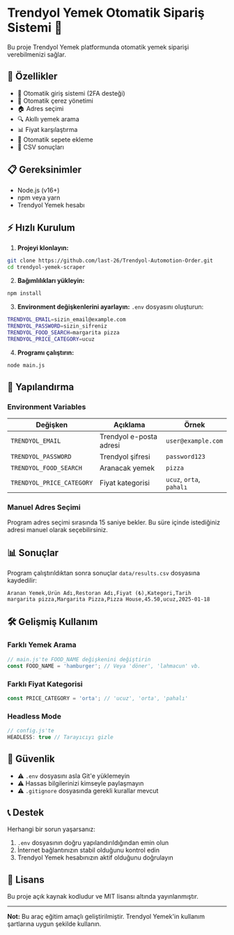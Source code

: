 # Trendyol Yemek Otomatik Sipariş Sistemi 🍕

Bu proje Trendyol Yemek platformunda otomatik yemek siparişi verebilmenizi sağlar.

## 🚀 Özellikler

- 🔐 Otomatik giriş sistemi (2FA desteği)
- 🍪 Otomatik çerez yönetimi
- 🏠 Adres seçimi
- 🔍 Akıllı yemek arama
- 📊 Fiyat karşılaştırma
- 🛒 Otomatik sepete ekleme
- 📝 CSV sonuçları

## 📋 Gereksinimler

- Node.js (v16+)
- npm veya yarn
- Trendyol Yemek hesabı

## ⚡ Hızlı Kurulum

1. **Projeyi klonlayın:**
```bash
git clone https://github.com/last-26/Trendyol-Automotion-Order.git
cd trendyol-yemek-scraper
```

2. **Bağımlılıkları yükleyin:**
```bash
npm install
```

3. **Environment değişkenlerini ayarlayın:**
`.env` dosyasını oluşturun:
```bash
TRENDYOL_EMAIL=sizin_email@example.com
TRENDYOL_PASSWORD=sizin_sifreniz
TRENDYOL_FOOD_SEARCH=margarita pizza
TRENDYOL_PRICE_CATEGORY=ucuz
```

4. **Programı çalıştırın:**
```bash
node main.js
```

## 🔧 Yapılandırma

### Environment Variables

| Değişken | Açıklama | Örnek |
|----------|----------|-------|
| `TRENDYOL_EMAIL` | Trendyol e-posta adresi | `user@example.com` |
| `TRENDYOL_PASSWORD` | Trendyol şifresi | `password123` |
| `TRENDYOL_FOOD_SEARCH` | Aranacak yemek | `pizza` |
| `TRENDYOL_PRICE_CATEGORY` | Fiyat kategorisi | `ucuz`, `orta`, `pahalı` |

### Manuel Adres Seçimi

Program adres seçimi sırasında 15 saniye bekler. Bu süre içinde istediğiniz adresi manuel olarak seçebilirsiniz.

## 📊 Sonuçlar

Program çalıştırıldıktan sonra sonuçlar `data/results.csv` dosyasına kaydedilir:

```csv
Aranan Yemek,Ürün Adı,Restoran Adı,Fiyat (₺),Kategori,Tarih
margarita pizza,Margarita Pizza,Pizza House,45.50,ucuz,2025-01-18
```

## 🛠️ Gelişmiş Kullanım

### Farklı Yemek Arama
```javascript
// main.js'te FOOD_NAME değişkenini değiştirin
const FOOD_NAME = 'hamburger'; // Veya 'döner', 'lahmacun' vb.
```

### Farklı Fiyat Kategorisi
```javascript
const PRICE_CATEGORY = 'orta'; // 'ucuz', 'orta', 'pahalı'
```

### Headless Mode
```javascript
// config.js'te
HEADLESS: true // Tarayıcıyı gizle
```

## 🔐 Güvenlik

- ⚠️ `.env` dosyasını asla Git'e yüklemeyin
- ⚠️ Hassas bilgilerinizi kimseyle paylaşmayın
- ⚠️ `.gitignore` dosyasında gerekli kurallar mevcut

## 📞 Destek

Herhangi bir sorun yaşarsanız:

1. `.env` dosyasının doğru yapılandırıldığından emin olun
2. İnternet bağlantınızın stabil olduğunu kontrol edin
3. Trendyol Yemek hesabınızın aktif olduğunu doğrulayın

## 📄 Lisans

Bu proje açık kaynak kodludur ve MIT lisansı altında yayınlanmıştır.

---

**Not:** Bu araç eğitim amaçlı geliştirilmiştir. Trendyol Yemek'in kullanım şartlarına uygun şekilde kullanın.
